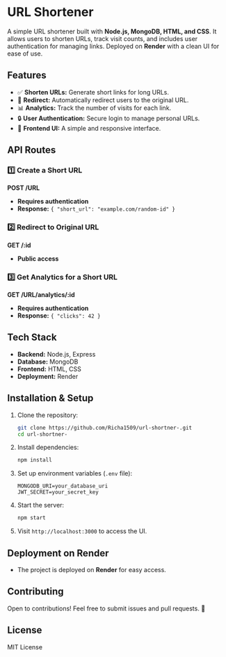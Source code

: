 # URL Shortener  

A simple URL shortener built with **Node.js, MongoDB, HTML, and CSS**. It allows users to shorten URLs, track visit counts, and includes user authentication for managing links. Deployed on **Render** with a clean UI for ease of use.  

## Features  
- ✅ **Shorten URLs:** Generate short links for long URLs.  
- 🔄 **Redirect:** Automatically redirect users to the original URL.  
- 📊 **Analytics:** Track the number of visits for each link.  
- 🔒 **User Authentication:** Secure login to manage personal URLs.  
- 🎨 **Frontend UI:** A simple and responsive interface.  

## API Routes  
### 1️⃣ Create a Short URL  
**POST /URL**  
- **Requires authentication**  
- **Response:** `{ "short_url": "example.com/random-id" }`  

### 2️⃣ Redirect to Original URL  
**GET /:id**  
- **Public access**  

### 3️⃣ Get Analytics for a Short URL  
**GET /URL/analytics/:id**  
- **Requires authentication**  
- **Response:** `{ "clicks": 42 }`  

## Tech Stack  
- **Backend:** Node.js, Express  
- **Database:** MongoDB  
- **Frontend:** HTML, CSS  
- **Deployment:** Render  

## Installation & Setup  
1. Clone the repository:  
   ```bash
   git clone https://github.com/Richa1509/url-shortner-.git
   cd url-shortner-
   ```
2. Install dependencies:  
   ```bash
   npm install
   ```
3. Set up environment variables (`.env` file):  
   ```
   MONGODB_URI=your_database_uri
   JWT_SECRET=your_secret_key
   ```
4. Start the server:  
   ```bash
   npm start
   ```  
5. Visit `http://localhost:3000` to access the UI.  

## Deployment on Render  
- The project is deployed on **Render** for easy access.  

## Contributing  
Open to contributions! Feel free to submit issues and pull requests. 🚀  

## License  
MIT License  

